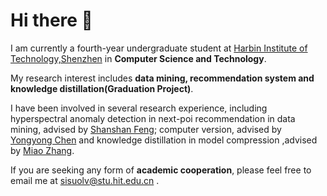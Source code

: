 # Hi there 👋

I am currently a fourth-year undergraduate student at [Harbin Institute of Technology,Shenzhen](https://www.hitsz.edu.cn/index.html) in **Computer Science and Technology**.

My research interest includes **data mining, recommendation system and knowledge distillation(Graduation Project)**.

I have been involved in several research experience, including hyperspectral anomaly detection in next-poi recommendation in data mining, advised by [Shanshan Feng](https://scholar.google.com.sg/citations?user=yX-lswoAAAAJ&hl=en); computer version, advised by [Yongyong Chen](http://faculty.hitsz.edu.cn/chenyongyong) and knowledge distillation in model compression ,advised by [Miao Zhang](http://faculty.hitsz.edu.cn/zhangmiao).

If you are seeking any form of **academic cooperation**, please feel free to email me at sisuolv@stu.hit.edu.cn .
